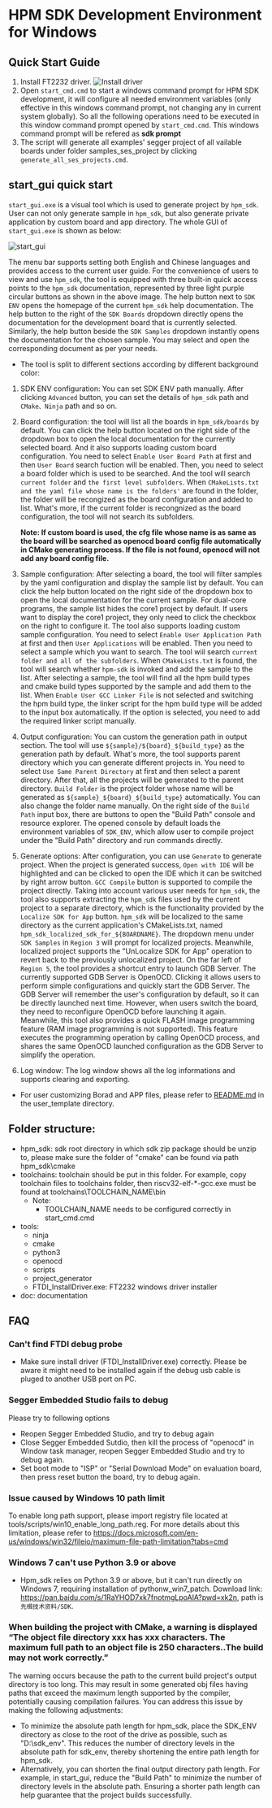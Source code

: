 # HPM SDK Development Environment for Windows

## Quick Start Guide
1. Install FT2232 driver.
![Install driver](doc/img/ftdi_install.png)
1. Open `start_cmd.cmd` to start a windows command prompt for HPM SDK development, it will configure all needed environment variables (only effective in this windows command prompt, not changing any in current system globally). So all the following operations need to be executed in this window command prompt opened by `start_cmd.cmd`. This windows command prompt will be refered as **sdk prompt**
1. The script will generate all examples' segger project of all vailable boards under folder  samples_ses_project by clicking `generate_all_ses_projects.cmd`.

## start_gui quick start
`start_gui.exe` is a visual tool which is used to generate project by `hpm_sdk`. User can not only generate sample in `hpm_sdk`, but also generate private application by custom board and app directory. The whole GUI of `start_gui.exe` is shown as below:

![start_gui](doc/img/start_gui.png)

The menu bar supports setting both English and Chinese languages and provides access to the current user guide. For the convenience of users to view and use `hpm_sdk`, the tool is equipped with three built-in quick access points to the `hpm_sdk` documentation, represented by three light purple circular buttons as shown in the above image. The help button next to `SDK ENV` opens the homepage of the current `hpm_sdk` help documentation. The help button to the right of the `SDK Boards` dropdown directly opens the documentation for the development board that is currently selected. Similarly, the help button beside the `SDK Samples` dropdown instantly opens the documentation for the chosen sample. You may select and open the corresponding document as per your needs.

- The tool is split to different sections according by different background color:

1. SDK ENV configuration: You can set SDK ENV path manually. After clicking `Advanced` button, you can set the details of `hpm_sdk` path and `CMake、Ninja` path and so on.

2. Board configuration: the tool will list all the boards in `hpm_sdk/boards` by default. You can click the help button located on the right side of the dropdown box to open the local documentation for the currently selected board. And it also supports loading custom board configuration. You need to select `Enable User Board Path` at first and then `User Board` search fuction will be enabled. Then, you need to select a board folder which is used to be searched. And the tool will search `current folder` and `the first level subfolders`. When `CMakeLists.txt and the yaml file whose name is the folders'` are found in the folder, the folder will be recongized as the board configuration and added to list. What's more, if the current folder is recongnized as the board configuration, the tool will not search its subfolders.

    **Note: If custom board is used, the cfg file whose name is as same as the board will be searched as openocd board config file automatically in CMake generating process. If the file is not found, openocd will not add any board config file.**

3. Sample configuration: After selecting a board, the tool will filter samples by the yaml configuration and display the sample list by default. You can click the help button located on the right side of the dropdown box to open the local documentation for the current sample. For dual-core programs, the sample list hides the core1 project by default. If users want to display the core1 project, they only need to click the checkbox on the right to configure it. The tool also supports loading custom sample configuration. You need to select `Enable User Application Path` at first and then `User Applications` will be enabled. Then you need to select a sample which you want to search. The tool wiil search `current folder and all of the subfolders`. When `CMakeLists.txt` is found, the tool will search whether `hpm-sdk` is invoked and add the sample to the list. After selecting a sample, the tool will find all the hpm build types and cmake build types supported by the sample and add them to the list. When `Enable User GCC Linker File` is not selected and switching the hpm build type, the linker script for the hpm build type will be added to the input box automatically. If the option is selected, you need to add the required linker script manually.

4. Output configuration: You can custom the generation path in output section. The tool will use `${sample}/${board}_${build_type}` as the generation path by default. What's more, the tool supports parent directory which you can generate different projects in. You need to select `Use Same Parent Directory` at first and then select a parent directory. After that, all the projects will be generated to the parent directory. `Build Folder` is the project folder whose name will be generated as `${sample}_${board}_${build_type}` automatically. You can also change the folder name manually. On the right side of the `Build Path` input box, there are buttons to open the "Build Path" console and resource explorer. The opened console by default loads the environment variables of `SDK_ENV`,  which allow user to compile project under the "Build Path" directory and run commands directly.

5. Generate options: After configuration, you can use `Generate` to generate project. When the project is generated success, `Open with IDE` will be highlighted and can be clicked to open the IDE which it can be switched by right arrow button. `GCC Compile` button is supported to compile the project directly. Taking into account various user needs for `hpm_sdk`, the tool also supports extracting the `hpm_sdk` files used by the current project to a separate directory, which is the functionality provided by the `Localize SDK for App` button. `hpm_sdk` will be localized to the same directory as the current application's CMakeLists.txt, named `hpm_sdk_localized_sdk_for_${BOARDNAME}`. The dropdown menu under `SDK Samples` in `Region 3` will prompt for localized projects. Meanwhile, localized project supports the "UnLocalize SDK for App" operation to revert back to the previously unlocalized project. On the far left of `Region 5`, the tool provides a shortcut entry to launch GDB Server. The currently supported GDB Server is OpenOCD. Clicking it allows users to perform simple configurations and quickly start the GDB Server. The GDB Server will remember the user's configuration by default, so it can be directly launched next time. However, when users switch the board, they need to reconfigure OpenOCD before launching it again. Meanwhile, this tool also provides a quick FLASH image programming feature (RAM image programming is not supported). This feature executes the programming operation by calling OpenOCD process, and shares the same OpenOCD launched configuration as the GDB Server to simplify the operation.

6. Log window: The log window shows all the log informations and supports clearing and exporting.

- For user customizing Borad and APP files, please refer to [README.md](user_template/README_en.md) in the user_template directory.

## Folder structure:
- hpm_sdk: sdk root directory in which sdk zip package should be unzip to, please make sure the folder of "cmake" can be found via path hpm_sdk\cmake
- toolchains: toolchain should be put in this folder. For example, copy toolchain files to toolchains folder, then riscv32-elf-\*-gcc.exe must be found at toolchains\TOOLCHAIN_NAME\bin
  - Note:
    - TOOLCHAIN_NAME needs to be configured correctly in start_cmd.cmd
- tools:
  - ninja
  - cmake
  - python3
  - openocd
  - scripts
  - project_generator
  - FTDI_InstallDriver.exe: FT2232 windows driver installer
- doc: documentation

## FAQ
### Can't find FTDI debug probe
  - Make sure install driver (FTDI_InstallDriver.exe) correctly. Please be aware it might need to be installed again if the debug usb cable is pluged to another USB port on PC.
### Segger Embedded Studio fails to debug
  Please try to following options
  - Reopen Segger Embedded Studio, and try to debug again
  - Close Segger Embedded Sutdio, then kill the process of "openocd" in Window task manager, reopen Segger Embedded Studio and try to debug again.
  - Set boot mode to "ISP" or "Serial Download Mode" on evaluation board, then press reset button the board, try to debug again.
### Issue caused by Windows 10 path limit
  To enable long path support, please import registry file located at tools/scripts/win10_enable_long_path.reg. For more details about this limitation, please refer to https://docs.microsoft.com/en-us/windows/win32/fileio/maximum-file-path-limitation?tabs=cmd
### Windows 7 can't use Python 3.9 or above
  - Hpm_sdk relies on Python 3.9 or above, but it can't run directly on Windows 7, requiring installation of pythonw_win7_patch. Download link: https://pan.baidu.com/s/1RaYHOD7xk7fnotmgLpoAlA?pwd=xk2n, path is `先楫技术资料/SDK`.
### When building the project with CMake, a warning is displayed “The object file directory xxx has xxx characters. The maximum full path to an object file is 250 characters..The build may not work correctly.”
  The warning occurs because the path to the current build project's output directory is too long. This may result in some generated obj files having paths that exceed the maximum length supported by the compiler, potentially causing compilation failures. You can address this issue by making the following adjustments:
  - To minimize the absolute path length for hpm_sdk, place the SDK_ENV directory as close to the root of the drive as possible, such as "D:\sdk_env". This reduces the number of directory levels in the absolute path for sdk_env, thereby shortening the entire path length for hpm_sdk.
  - Alternatively, you can shorten the final output directory path length. For example, in start_gui, reduce the "Build Path" to minimize the number of directory levels in the absolute path. Ensuring a shorter path length can help guarantee that the project builds successfully.
  
